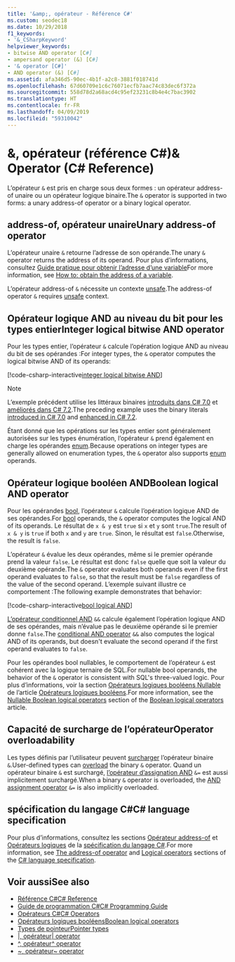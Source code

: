```yaml
---
title: '&amp;, opérateur - Référence C#'
ms.custom: seodec18
ms.date: 10/29/2018
f1_keywords:
- '&_CSharpKeyword'
helpviewer_keywords:
- bitwise AND operator [C#]
- ampersand operator (&) [C#]
- '& operator [C#]'
- AND operator (&) [C#]
ms.assetid: afa346d5-90ec-4b1f-a2c8-3881f018741d
ms.openlocfilehash: 67d60709e1c6c76071ecfb7aac74c83dec6f372a
ms.sourcegitcommit: 558d78d2a68acd4c95ef23231c8b4e4c7bac3902
ms.translationtype: HT
ms.contentlocale: fr-FR
ms.lasthandoff: 04/09/2019
ms.locfileid: "59310042"
---
```

# <a name="amp-operator-c-reference"></a><span data-ttu-id="7d349-102">&amp;, opérateur (référence C#)</span><span class="sxs-lookup"><span data-stu-id="7d349-102">&amp; Operator (C# Reference)</span></span>

<span data-ttu-id="7d349-103">L’opérateur `&` est pris en charge sous deux formes : un opérateur address-of unaire ou un opérateur logique binaire.</span><span class="sxs-lookup"><span data-stu-id="7d349-103">The `&` operator is supported in two forms: a unary address-of operator or a binary logical operator.</span></span>

## <a name="unary-address-of-operator"></a><span data-ttu-id="7d349-104">address-of, opérateur unaire</span><span class="sxs-lookup"><span data-stu-id="7d349-104">Unary address-of operator</span></span>

<span data-ttu-id="7d349-105">L’opérateur unaire `&` retourne l’adresse de son opérande.</span><span class="sxs-lookup"><span data-stu-id="7d349-105">The unary `&` operator returns the address of its operand.</span></span> <span data-ttu-id="7d349-106">Pour plus d’informations, consultez [Guide pratique pour obtenir l’adresse d’une variable](../../programming-guide/unsafe-code-pointers/how-to-obtain-the-address-of-a-variable.md)</span><span class="sxs-lookup"><span data-stu-id="7d349-106">For more information, see [How to: obtain the address of a variable](../../programming-guide/unsafe-code-pointers/how-to-obtain-the-address-of-a-variable.md).</span></span>

<span data-ttu-id="7d349-107">L’opérateur address-of `&` nécessite un contexte [unsafe](../keywords/unsafe.md).</span><span class="sxs-lookup"><span data-stu-id="7d349-107">The address-of operator `&` requires [unsafe](../keywords/unsafe.md) context.</span></span>

## <a name="integer-logical-bitwise-and-operator"></a><span data-ttu-id="7d349-108">Opérateur logique AND au niveau du bit pour les types entier</span><span class="sxs-lookup"><span data-stu-id="7d349-108">Integer logical bitwise AND operator</span></span>

<span data-ttu-id="7d349-109">Pour les types entier, l’opérateur `&` calcule l’opération logique AND au niveau du bit de ses opérandes :</span><span class="sxs-lookup"><span data-stu-id="7d349-109">For integer types, the `&` operator computes the logical bitwise AND of its operands:</span></span>

[!code-csharp-interactive[integer logical bitwise AND](~/samples/snippets/csharp/language-reference/operators/AndOperatorExamples.cs#IntegerOperands)]

> [!NOTE]
> <span data-ttu-id="7d349-110">L’exemple précédent utilise les littéraux binaires [introduits dans C# 7.0](../../whats-new/csharp-7.md#numeric-literal-syntax-improvements) et [améliorés dans C# 7.2](../../whats-new/csharp-7-2.md#leading-underscores-in-numeric-literals).</span><span class="sxs-lookup"><span data-stu-id="7d349-110">The preceding example uses the binary literals [introduced in C# 7.0](../../whats-new/csharp-7.md#numeric-literal-syntax-improvements) and [enhanced in C# 7.2](../../whats-new/csharp-7-2.md#leading-underscores-in-numeric-literals).</span></span>

<span data-ttu-id="7d349-111">Étant donné que les opérations sur les types entier sont généralement autorisées sur les types énumération, l’opérateur `&` prend également en charge les opérandes [enum](../keywords/enum.md).</span><span class="sxs-lookup"><span data-stu-id="7d349-111">Because operations on integer types are generally allowed on enumeration types, the `&` operator also supports [enum](../keywords/enum.md) operands.</span></span>

## <a name="boolean-logical-and-operator"></a><span data-ttu-id="7d349-112">Opérateur logique booléen AND</span><span class="sxs-lookup"><span data-stu-id="7d349-112">Boolean logical AND operator</span></span>

<span data-ttu-id="7d349-113">Pour les opérandes [bool](../keywords/bool.md), l’opérateur `&` calcule l’opération logique AND de ses opérandes.</span><span class="sxs-lookup"><span data-stu-id="7d349-113">For [bool](../keywords/bool.md) operands, the `&` operator computes the logical AND of its operands.</span></span> <span data-ttu-id="7d349-114">Le résultat de `x & y` est `true` si `x` et `y` sont `true`.</span><span class="sxs-lookup"><span data-stu-id="7d349-114">The result of `x & y` is `true` if both `x` and `y` are `true`.</span></span> <span data-ttu-id="7d349-115">Sinon, le résultat est `false`.</span><span class="sxs-lookup"><span data-stu-id="7d349-115">Otherwise, the result is `false`.</span></span>

<span data-ttu-id="7d349-116">L’opérateur `&` évalue les deux opérandes, même si le premier opérande prend la valeur `false`. Le résultat est donc `false` quelle que soit la valeur du deuxième opérande.</span><span class="sxs-lookup"><span data-stu-id="7d349-116">The `&` operator evaluates both operands even if the first operand evaluates to `false`, so that the result must be `false` regardless of the value of the second operand.</span></span> <span data-ttu-id="7d349-117">L’exemple suivant illustre ce comportement :</span><span class="sxs-lookup"><span data-stu-id="7d349-117">The following example demonstrates that behavior:</span></span>

[!code-csharp-interactive[bool logical AND](~/samples/snippets/csharp/language-reference/operators/AndOperatorExamples.cs#BooleanOperands)]

<span data-ttu-id="7d349-118">[L’opérateur conditionnel AND](boolean-logical-operators.md#conditional-logical-and-operator-) `&&` calcule également l’opération logique AND de ses opérandes, mais n’évalue pas le deuxième opérande si le premier donne `false`.</span><span class="sxs-lookup"><span data-stu-id="7d349-118">The [conditional AND operator](boolean-logical-operators.md#conditional-logical-and-operator-) `&&` also computes the logical AND of its operands, but doesn't evaluate the second operand if the first operand evaluates to `false`.</span></span>

<span data-ttu-id="7d349-119">Pour les opérandes bool nullables, le comportement de l’opérateur `&` est cohérent avec la logique ternaire de SQL.</span><span class="sxs-lookup"><span data-stu-id="7d349-119">For nullable bool operands, the behavior of the `&` operator is consistent with SQL's three-valued logic.</span></span> <span data-ttu-id="7d349-120">Pour plus d’informations, voir la section [Opérateurs logiques booléens Nullable](boolean-logical-operators.md#nullable-boolean-logical-operators) de l’article [Opérateurs logiques booléens](boolean-logical-operators.md).</span><span class="sxs-lookup"><span data-stu-id="7d349-120">For more information, see the [Nullable Boolean logical operators](boolean-logical-operators.md#nullable-boolean-logical-operators) section of the [Boolean logical operators](boolean-logical-operators.md) article.</span></span>

## <a name="operator-overloadability"></a><span data-ttu-id="7d349-121">Capacité de surcharge de l’opérateur</span><span class="sxs-lookup"><span data-stu-id="7d349-121">Operator overloadability</span></span>

<span data-ttu-id="7d349-122">Les types définis par l’utilisateur peuvent [surcharger](../keywords/operator.md) l’opérateur binaire `&`.</span><span class="sxs-lookup"><span data-stu-id="7d349-122">User-defined types can [overload](../keywords/operator.md) the binary `&` operator.</span></span> <span data-ttu-id="7d349-123">Quand un opérateur binaire `&` est surchargé, [l’opérateur d’assignation AND](and-assignment-operator.md) `&=` est aussi implicitement surchargé.</span><span class="sxs-lookup"><span data-stu-id="7d349-123">When a binary `&` operator is overloaded, the [AND assignment operator](and-assignment-operator.md) `&=` is also implicitly overloaded.</span></span>

## <a name="c-language-specification"></a><span data-ttu-id="7d349-124">spécification du langage C#</span><span class="sxs-lookup"><span data-stu-id="7d349-124">C# language specification</span></span>

<span data-ttu-id="7d349-125">Pour plus d’informations, consultez les sections [Opérateur address-of](~/_csharplang/spec/unsafe-code.md#the-address-of-operator) et [Opérateurs logiques](~/_csharplang/spec/expressions.md#logical-operators) de la [spécification du langage C#](../language-specification/index.md).</span><span class="sxs-lookup"><span data-stu-id="7d349-125">For more information, see [The address-of operator](~/_csharplang/spec/unsafe-code.md#the-address-of-operator) and [Logical operators](~/_csharplang/spec/expressions.md#logical-operators) sections of the [C# language specification](../language-specification/index.md).</span></span>

## <a name="see-also"></a><span data-ttu-id="7d349-126">Voir aussi</span><span class="sxs-lookup"><span data-stu-id="7d349-126">See also</span></span>

- [<span data-ttu-id="7d349-127">Référence C#</span><span class="sxs-lookup"><span data-stu-id="7d349-127">C# Reference</span></span>](../index.md)
- [<span data-ttu-id="7d349-128">Guide de programmation C#</span><span class="sxs-lookup"><span data-stu-id="7d349-128">C# Programming Guide</span></span>](../../programming-guide/index.md)
- [<span data-ttu-id="7d349-129">Opérateurs C#</span><span class="sxs-lookup"><span data-stu-id="7d349-129">C# Operators</span></span>](index.md)
- [<span data-ttu-id="7d349-130">Opérateurs logiques booléens</span><span class="sxs-lookup"><span data-stu-id="7d349-130">Boolean logical operators</span></span>](boolean-logical-operators.md)
- [<span data-ttu-id="7d349-131">Types de pointeur</span><span class="sxs-lookup"><span data-stu-id="7d349-131">Pointer types</span></span>](../../programming-guide/unsafe-code-pointers/pointer-types.md)
- [<span data-ttu-id="7d349-132">|, opérateur</span><span class="sxs-lookup"><span data-stu-id="7d349-132">| operator</span></span>](or-operator.md)
- [<span data-ttu-id="7d349-133">^, opérateur</span><span class="sxs-lookup"><span data-stu-id="7d349-133">^ operator</span></span>](xor-operator.md)
- [<span data-ttu-id="7d349-134">~, opérateur</span><span class="sxs-lookup"><span data-stu-id="7d349-134">~ operator</span></span>](bitwise-complement-operator.md)
